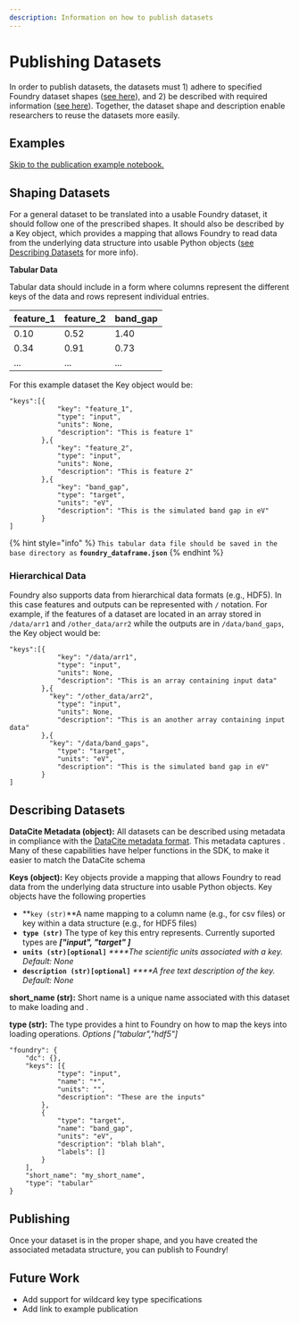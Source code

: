 ```yaml
---
description: Information on how to publish datasets
---
```


# Publishing Datasets

In order to publish datasets, the datasets must 1\) adhere to specified Foundry dataset shapes \([see here](publishing-datasets.md#shaping-datasets)\), and 2\)  be described with required information \([see here](publishing-datasets.md#describing-datasets)\). Together, the dataset shape and description enable researchers to reuse the datasets more easily.

## Examples

[Skip to the publication example notebook.](https://github.com/MLMI2-CSSI/foundry/blob/master/examples/foundry_publication_example.ipynb)

## Shaping Datasets

For a general dataset to be translated into a usable Foundry dataset, it should follow one of the prescribed shapes. It should also be described by a Key object, which provides a mapping that allows Foundry to read data from the underlying data structure into usable Python objects \([see Describing Datasets](publishing-datasets.md#describing-datasets) for more info\). 

**Tabular Data**

Tabular data should include in a form where columns represent the different keys of the data and rows represent individual entries.

| **feature\_1** | **feature\_2** | **band\_gap** |
| :--- | :--- | :--- |
| 0.10 | 0.52 | 1.40 |
| 0.34 | 0.91 | 0.73 |
| ... | ... | ... |

For this example dataset the Key object would be:  

```text
"keys":[{
		 	"key": "feature_1",
			"type": "input",
			"units": None,
			"description": "This is feature 1"
		},{
			"key": "feature_2",
			"type": "input",
			"units": None,
			"description": "This is feature 2"
		},{
			"key": "band_gap",
			"type": "target",
			"units": "eV",
			"description": "This is the simulated band gap in eV"
		}
]
```

{% hint style="info" %}
`This tabular data file should be saved in the base directory as` **`foundry_dataframe.json`**
{% endhint %}

### Hierarchical Data

Foundry also supports data from hierarchical data formats \(e.g., HDF5\). In this case features and outputs can be represented with `/` notation. For example, if the features of a dataset are located in an array stored in `/data/arr1` and `/other_data/arr2` while the outputs are in `/data/band_gaps`, the Key object would be:

```text
"keys":[{
			"key": "/data/arr1",
			"type": "input",
			"units": None,
			"description": "This is an array containing input data"
		},{
		  "key": "/other_data/arr2",
			"type": "input",
			"units": None,
			"description": "This is an another array containing input data"
		},{
		  "key": "/data/band_gaps",
			"type": "target",
			"units": "eV",
			"description": "This is the simulated band gap in eV"
		}
]
```

## Describing Datasets

**DataCite Metadata \(object\):** All datasets can be described using metadata in compliance with the [DataCite metadata format](https://schema.datacite.org). This metadata captures . Many of these capabilities have helper functions in the SDK, to make it easier to match the DataCite schema

**Keys \(object\):** Key objects provide a mapping that allows Foundry to read data from the underlying data structure into usable Python objects. Key objects have the following properties

* **`key (str)`**A name mapping to a column name \(e.g., for csv files\) or key within a data structure \(e.g., for HDF5 files\)
* **`type (str)`** The type of key this entry represents. Currently suported types are _**\["input", "target" \]**_
* **`units (str)[optional]`** _****The scientific units associated with a key. Default: None_
* **`description (str)[optional]`** _****A free text description of the key. Default: None_

**short\_name \(str\):** Short name is a unique name associated with this dataset to make loading and . 

**type \(str\):** The type provides a hint to Foundry on how to map the keys into loading operations. _Options \["tabular","hdf5"\]_

```text
"foundry": {
	"dc": {},
	"keys": [{
			"type": "input",
			"name": "*",
			"units": "",
			"description": "These are the inputs"
		},
		{
			"type": "target",
			"name": "band_gap",
			"units": "eV",
			"description": "blah blah",
			"labels": []
		}
	],
	"short_name": "my_short_name",
	"type": "tabular"
}
```

## Publishing

Once your dataset is in the proper shape, and you have created the associated metadata structure, you can publish to Foundry!

## Future Work

* Add support for wildcard key type specifications
* Add link to example publication

